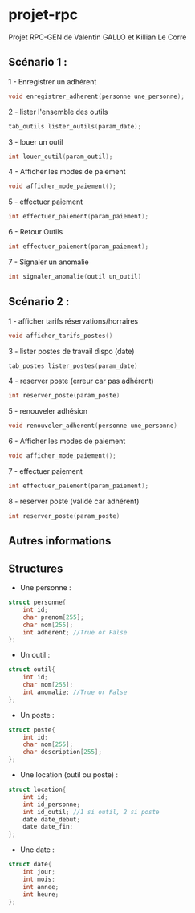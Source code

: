 # projet-rpc

Projet RPC-GEN de Valentin GALLO et Killian Le Corre


## Scénario 1 :

1 - Enregistrer un adhérent
```c
void enregistrer_adherent(personne une_personne);
```
2 - lister l'ensemble des outils
```c
tab_outils lister_outils(param_date);
```
3 - louer un outil
```c
int louer_outil(param_outil);
```
4 - Afficher les modes de paiement
```c
void afficher_mode_paiement();
```
5 - effectuer paiement
```c
int effectuer_paiement(param_paiement);
```
6 - Retour Outils
```c
int effectuer_paiement(param_paiement);
```
7 - Signaler un anomalie
```c
int signaler_anomalie(outil un_outil)
```
## Scénario 2 :

1 - afficher tarifs réservations/horraires
```c
void afficher_tarifs_postes()
```
3 - lister postes de travail dispo (date)
```c
tab_postes lister_postes(param_date)
```
4 - reserver poste (erreur car pas adhérent)
```c
int reserver_poste(param_poste)
```
5 - renouveler adhésion
```c
void renouveler_adherent(personne une_personne)
```
6 - Afficher les modes de paiement
```c
void afficher_mode_paiement();
```
7 - effectuer paiement
```c
int effectuer_paiement(param_paiement);
```
8 - reserver poste (validé car adhérent)
```c
int reserver_poste(param_poste)
```
## Autres informations

## Structures

- Une personne :
```c
struct personne{
    int id;
    char prenom[255];
    char nom[255];
    int adherent; //True or False
};
```

- Un outil :
```c
struct outil{
    int id;
    char nom[255];
    int anomalie; //True or False
};
```

- Un poste :
```c
struct poste{
    int id;
    char nom[255];
    char description[255];
};
```

- Une location (outil ou poste) :
```c
struct location{
    int id;
    int id_personne;
    int id_outil; //1 si outil, 2 si poste
    date date_debut;
    date date_fin;
};
```

- Une date :
```c
struct date{ 
    int jour;
    int mois; 
    int annee;
    int heure;
};
```
